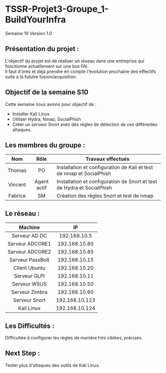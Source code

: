# TSSR-Projet3-Groupe_1-BuildYourInfra
Semaine 19
Version 1.0


## Présentation du projet :
L'objectif du projet est de réaliser un réseau dans une entreprise qui fonctionne actuellement sur une box FAI.  
Il faut d'ores et déjà prendre en compte l'évolution prochaine des effectifs suite à la fututre fusion/acquisition.

## Objectif de la semaine S10  
Cette semaine nous avions pour objectif de :   

- Installer Kali Linux
- Utiliser Hydra, Nmap, SocialPhish
- Créer un serveur Snort avec des règles de détection de ces différentes attaques.  

## Les membres du groupe :

|Nom|Rôle|Travaux effectués|
| :---: | :---: | --- |
|Thomas | PO | Installation et configuration de Kali et test de nmap et SocialPhish  |
|Vincent | Agent actif | Installation et configuration de Snort et test de Hydra et SocialPhish | 
|Fabrice | SM | Création des règles Snort et test de nmap |

## Le réseau : 

| Machine | IP |
|  :---: | :---: |
| Serveur AD DC | 192.168.10.5|
| Serveur ADCORE1  | 192.168.10.80 |
| Serveur ADCORE2  | 192.168.10.85 |
| Serveur PassBolt | 192.168.10.15 |
| Client Ubuntu  | 192.168.10.20 |
| Serveur GLPI  | 192.168.10.11 |
| Serveur WSUS  | 192.168.10.50 |
| Serveur Zimbra  | 192.168.10.60 |
| Serveur Snort  | 192.168.10.123 |
| Kali Linux  | 192.168.10.124 |

## Les Difficultés :
Difficultée à configurer les règles de manière très ciblées, précises.

## Next Step : 

Tester plus d'attaques des outils de Kali Linux.
